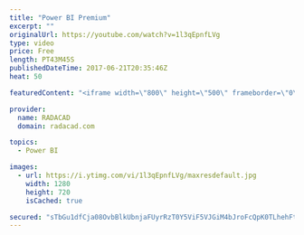 ```yaml
---
title: "Power BI Premium"
excerpt: ""
originalUrl: https://youtube.com/watch?v=1l3qEpnfLVg
type: video
price: Free
length: PT43M45S
publishedDateTime: 2017-06-21T20:35:46Z
heat: 50

featuredContent: "<iframe width=\"800\" height=\"500\" frameborder=\"0\" src=\"https://www.youtube.com/embed/1l3qEpnfLVg\" allow=\"accelerometer; autoplay; encrypted-media; gyroscope; picture-in-picture\" allowfullscreen></iframe>"

provider:
  name: RADACAD
  domain: radacad.com

topics:
  - Power BI

images:
  - url: https://i.ytimg.com/vi/1l3qEpnfLVg/maxresdefault.jpg
    width: 1280
    height: 720
    isCached: true

secured: "sTbGu1dfCja08OvbBlkUbnjaFUyrRzT0Y5ViF5VJGiM4bJroFcQpK0TLhehFtHWJNp96lY/Fg8AELqsRb1vguDinioObQhimuXBPxQxDl4UUxJfUGsfbPb3h7HNZXmr+q+2yNB2yS7i16pX/YrDweaxsPG0jh0T/s4NXpvJSLEKihYvyyhWsTw2hauHjWZ1frXNxFCdX8+4tU7IGH3hUg8VGOzyrJ2CwROp7rQKtJAXIa0aI+hVvPFpfy3gjZ+6qZ/eSDCVK4mbBey28R0Ym7/y11vgq47fJDSmRJSDYTsntPiO2TmN6vl4V1XzZ67WWdFLrCGmps0oolAfxufoZsGpcSbPVmZN74DplkDe7OKkg7WaJTZsroiF1aIa6ywszCrha7t9kYBawFA82mPChyk/GtLIY77/IpTygiseTzj0=;9GAsY6pFoKjhCQwaKIhafw=="
---
```


